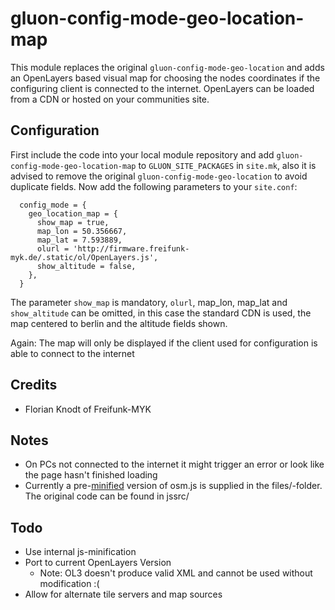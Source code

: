 # gluon-config-mode-geo-location-map

This module replaces the original ``gluon-config-mode-geo-location`` and adds an OpenLayers based visual map for choosing the nodes coordinates if the configuring client is connected to the internet. OpenLayers can be loaded from a CDN or hosted on your communities site.

## Configuration
First include the code into your local module repository and add ``gluon-config-mode-geo-location-map`` to ``GLUON_SITE_PACKAGES`` in ``site.mk``, also it is advised to remove the original ``gluon-config-mode-geo-location`` to avoid duplicate fields. Now add the following parameters to your ``site.conf``:

      config_mode = {
        geo_location_map = {
          show_map = true,
          map_lon = 50.356667,
          map_lat = 7.593889,
          olurl = 'http://firmware.freifunk-myk.de/.static/ol/OpenLayers.js',
          show_altitude = false,
        },
      }

The parameter ``show_map`` is mandatory, ``olurl``, map_lon, map_lat and ``show_altitude`` can be omitted, in this case the standard CDN is used, the map centered to berlin and the altitude fields shown.

Again: The map will only be displayed if the client used for configuration is able to connect to the internet

## Credits
* Florian Knodt of Freifunk-MYK

## Notes
* On PCs not connected to the internet it might trigger an error or look like the page hasn't finished loading
* Currently a pre-[minified](https://jscompress.com/) version of osm.js is supplied in the files/-folder. The original code can be found in jssrc/

## Todo

* Use internal js-minification
* Port to current OpenLayers Version
  * Note: OL3 doesn't produce valid XML and cannot be used without modification :(
* Allow for alternate tile servers and map sources 
